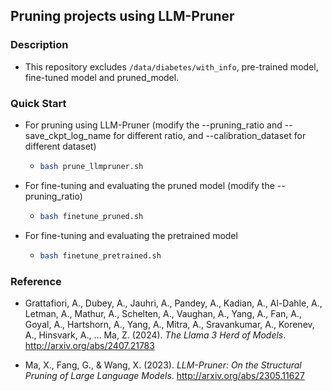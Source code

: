 ## Pruning projects using LLM-Pruner

### Description

- This repository excludes `/data/diabetes/with_info`, pre-trained model, fine-tuned model and pruned_model.

### Quick Start

- For pruning using LLM-Pruner (modify the --pruning_ratio and --save_ckpt_log_name for different ratio, and --calibration_dataset for different dataset)

  - ```bash
    bash prune_llmpruner.sh
    ```

- For fine-tuning and evaluating the pruned model (modify the --pruning_ratio)

  - ```bash
    bash finetune_pruned.sh
    ```

- For fine-tuning and evaluating the pretrained model

  - ```bash
    bash finetune_pretrained.sh
    ```

### Reference

- Grattafiori, A., Dubey, A., Jauhri, A., Pandey, A., Kadian, A., Al-Dahle, A., Letman, A., Mathur, A., Schelten, A., Vaughan, A., Yang, A., Fan, A., Goyal, A., Hartshorn, A., Yang, A., Mitra, A., Sravankumar, A., Korenev, A., Hinsvark, A., … Ma, Z. (2024). *The Llama 3 Herd of Models*. http://arxiv.org/abs/2407.21783

- Ma, X., Fang, G., & Wang, X. (2023). *LLM-Pruner: On the Structural Pruning of Large Language Models*. http://arxiv.org/abs/2305.11627